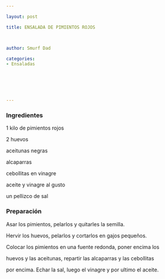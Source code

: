```yaml
---

layout: post

title: ENSALADA DE PIMIENTOS ROJOS



author: Smurf Dad

categories:
- Ensaladas






---
```


<h3>Ingredientes</h3>

1 kilo de pimientos rojos

2 huevos

aceitunas negras

alcaparras

cebollitas en vinagre

aceite y vinagre al gusto

un pellizco de sal

<h3>Preparación</h3>

Asar los pimientos, pelarlos y quitarles la semilla.

Hervir los huevos, pelarlos y cortarlos en gajos pequeños.

Colocar los pimientos en una fuente redonda, poner encima los

huevos y las aceitunas, repartir las alcaparras y las cebollitas

por encima. Echar la sal, luego el vinagre y por ultimo el aceite.